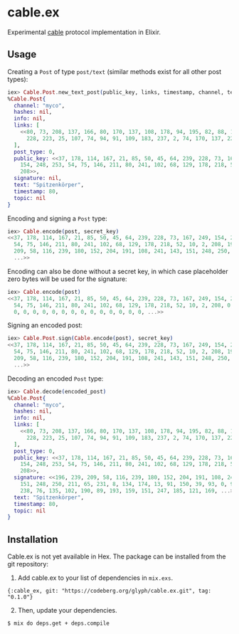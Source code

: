 # cable.ex

Experimental [cable](https://github.com/cabal-club/cable) protocol implementation in Elixir.

## Usage

Creating a `Post` of type `post/text` (similar methods exist for all other post
types):

```elixir
iex> Cable.Post.new_text_post(public_key, links, timestamp, channel, text)         
%Cable.Post{
  channel: "myco",
  hashes: nil,
  info: nil,
  links: [
    <<80, 73, 208, 137, 166, 80, 170, 137, 108, 178, 94, 195, 82, 88, 101, 59,
      228, 223, 25, 107, 74, 94, 91, 109, 183, 237, 2, 74, 170, 137, 225, 179>>
  ],
  post_type: 0,
  public_key: <<37, 178, 114, 167, 21, 85, 50, 45, 64, 239, 228, 73, 167, 249,
    154, 248, 253, 54, 75, 146, 211, 80, 241, 102, 68, 129, 178, 218, 52, 10, 2,
    208>>,
  signature: nil,
  text: "Spitzenkörper",
  timestamp: 80,
  topic: nil
}
```

Encoding and signing a `Post` type:

```elixir
iex> Cable.encode(post, secret_key)
<<37, 178, 114, 167, 21, 85, 50, 45, 64, 239, 228, 73, 167, 249, 154, 248, 253,
  54, 75, 146, 211, 80, 241, 102, 68, 129, 178, 218, 52, 10, 2, 208, 196, 239,
  209, 58, 116, 239, 180, 152, 204, 191, 108, 241, 143, 151, 248, 250, 211, 65,
  ...>>
```

Encoding can also be done without a secret key, in which case placeholder zero
bytes will be used for the signature:

```elixir
iex> Cable.encode(post)
<<37, 178, 114, 167, 21, 85, 50, 45, 64, 239, 228, 73, 167, 249, 154, 248, 253,
  54, 75, 146, 211, 80, 241, 102, 68, 129, 178, 218, 52, 10, 2, 208, 0, 0, 0, 0,
  0, 0, 0, 0, 0, 0, 0, 0, 0, 0, 0, 0, 0, 0, ...>>
```

Signing an encoded post:

```elixir
iex> Cable.Post.sign(Cable.encode(post), secret_key)
<<37, 178, 114, 167, 21, 85, 50, 45, 64, 239, 228, 73, 167, 249, 154, 248, 253,
  54, 75, 146, 211, 80, 241, 102, 68, 129, 178, 218, 52, 10, 2, 208, 196, 239,
  209, 58, 116, 239, 180, 152, 204, 191, 108, 241, 143, 151, 248, 250, 211, 65,
  ...>>
```

Decoding an encoded `Post` type:

```elixir
iex> Cable.decode(encoded_post)
%Cable.Post{
  channel: "myco",
  hashes: nil,
  info: nil,
  links: [
    <<80, 73, 208, 137, 166, 80, 170, 137, 108, 178, 94, 195, 82, 88, 101, 59,
      228, 223, 25, 107, 74, 94, 91, 109, 183, 237, 2, 74, 170, 137, 225, 179>>
  ],
  post_type: 0,
  public_key: <<37, 178, 114, 167, 21, 85, 50, 45, 64, 239, 228, 73, 167, 249,
    154, 248, 253, 54, 75, 146, 211, 80, 241, 102, 68, 129, 178, 218, 52, 10, 2,
    208>>,
  signature: <<196, 239, 209, 58, 116, 239, 180, 152, 204, 191, 108, 241, 143,
    151, 248, 250, 211, 65, 231, 8, 134, 174, 13, 91, 150, 39, 93, 0, 96, 104,
    238, 76, 135, 102, 190, 89, 193, 159, 151, 247, 185, 121, 169, ...>>,
  text: "Spitzenkörper",
  timestamp: 80,
  topic: nil
}
```

## Installation

Cable.ex is not yet available in Hex. The package can be installed from the git
repository:

1. Add cable.ex to your list of dependencies in `mix.exs`.

`{:cable_ex, git: "https://codeberg.org/glyph/cable.ex.git", tag: "0.1.0"}`

2. Then, update your dependencies.

`$ mix do deps.get + deps.compile`
